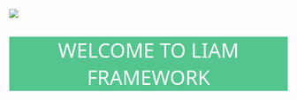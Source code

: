 
<img src="http://tardis1.tinygrab.com/grabs/fcf702cda794777a7725057b1df13b51b9be5adf5b.jpg" style="float:left;"/>
<div style="background: #54C58F;">
<h1 style="font-size:36px;font-weight:200;font-family:Segoe UI, Helvetica, Open Sans, sans-serif;color:white;text-align:center;">WELCOME TO LIAM FRAMEWORK</h1>
</div>

